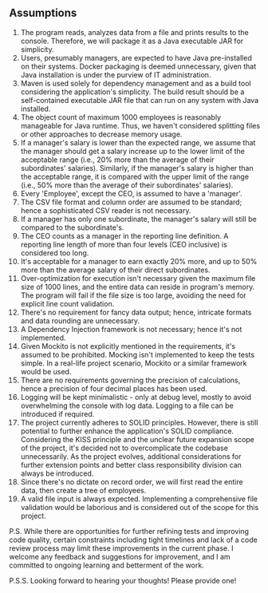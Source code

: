 ## Assumptions

1. The program reads, analyzes data from a file and prints results to the console. Therefore, we will package it as a Java executable JAR for simplicity.
2. Users, presumably managers, are expected to have Java pre-installed on their systems. Docker packaging is deemed unnecessary, given that Java installation is under the purview of IT administration.
3. Maven is used solely for dependency management and as a build tool considering the application's simplicity. The build result should be a self-contained executable JAR file that can run on any system with Java installed.
4. The object count of maximum 1000 employees is reasonably manageable for Java runtime. Thus, we haven't considered splitting files or other approaches to decrease memory usage. 
5. If a manager's salary is lower than the expected range, we assume that the manager should get a salary increase up to the lower limit of the acceptable range (i.e., 20% more than the average of their subordinates' salaries). Similarly, if the manager's salary is higher than the acceptable range, it is compared with the upper limit of the range (i.e., 50% more than the average of their subordinates' salaries). 
6. Every 'Employee', except the CEO, is assumed to have a 'manager'. 
7. The CSV file format and column order are assumed to be standard; hence a sophisticated CSV reader is not necessary. 
8. If a manager has only one subordinate, the manager's salary will still be compared to the subordinate's. 
9. The CEO counts as a manager in the reporting line definition. A reporting line length of more than four levels (CEO inclusive) is considered too long. 
10. It's acceptable for a manager to earn exactly 20% more, and up to 50% more than the average salary of their direct subordinates. 
11. Over-optimization for execution isn't necessary given the maximum file size of 1000 lines, and the entire data can reside in program's memory. The program will fail if the file size is too large, avoiding the need for explicit line count validation. 
12. There's no requirement for fancy data output; hence, intricate formats and data rounding are unnecessary. 
13. A Dependency Injection framework is not necessary; hence it's not implemented. 
14. Given Mockito is not explicitly mentioned in the requirements, it's assumed to be prohibited. Mocking isn't implemented to keep the tests simple. In a real-life project scenario, Mockito or a similar framework would be used. 
15. There are no requirements governing the precision of calculations, hence a precision of four decimal places has been used. 
16. Logging will be kept minimalistic - only at debug level, mostly to avoid overwhelming the console with log data. Logging to a file can be introduced if required. 
17. The project currently adheres to SOLID principles. However, there is still potential to further enhance the application's SOLID compliance. Considering the KISS principle and the unclear future expansion scope of the project, it's decided not to overcomplicate the codebase unnecessarily. As the project evolves, additional considerations for further extension points and better class responsibility division can always be introduced. 
18. Since there's no dictate on record order, we will first read the entire data, then create a tree of employees. 
19. A valid file input is always expected. Implementing a comprehensive file validation would be laborious and is considered out of the scope for this project.

P.S. While there are opportunities for further refining tests and improving code quality, certain constraints including tight timelines and lack of a code review process may limit these improvements in the current phase. I welcome any feedback and suggestions for improvement, and I am committed to ongoing learning and betterment of the work.

P.S.S. Looking forward to hearing your thoughts! Please provide one!